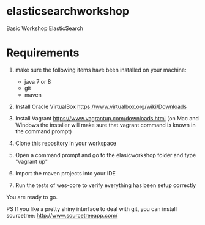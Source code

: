# elasticsearchworkshop
Basic Workshop ElasticSearch


# Requirements #

1. make sure the following items have been installed on your machine:
   - java 7 or 8
   - git
   - maven
   
2. Install Oracle VirtualBox
  https://www.virtualbox.org/wiki/Downloads

3. Install Vagrant
   https://www.vagrantup.com/downloads.html
  (on Mac and Windows the installer will make sure that vagrant command is known in the command prompt)

4. Clone this repository in your workspace

5. Open a command prompt and go to the elasicworkshop folder and type "vagrant up"

6. Import the maven projects into your IDE

7. Run the tests of wes-core to verify everything has been setup correctly 

You are ready to go.

PS
If you like a pretty shiny interface to deal with git, you can install sourcetree: http://www.sourcetreeapp.com/
